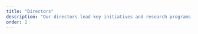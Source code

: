 ```yaml
---
title: "Directors"
description: "Our directors lead key initiatives and research programs, ensuring excellence across all aspects of our work."
order: 2
---
```

